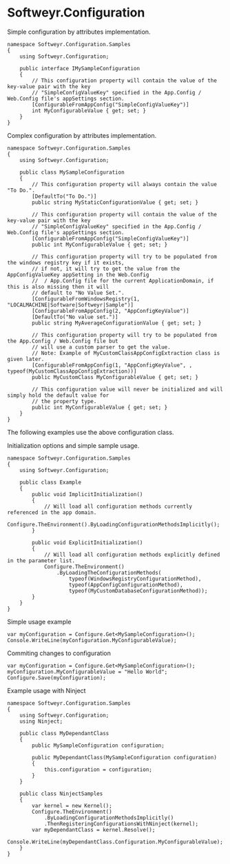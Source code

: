 Softweyr.Configuration
======================

Simple configuration by attributes implementation.

<pre><code>namespace Softweyr.Configuration.Samples
{
    using Softweyr.Configuration;

    public interface IMySampleConfiguration
    {
        // This configuration property will contain the value of the key-value pair with the key
        // "SimpleConfigValueKey" specified in the App.Config / Web.Config file's appSettings section.
        [ConfigurableFromAppConfig("SimpleConfigValueKey")]
        int MyConfigurableValue { get; set; }
    }
}</code></pre>

Complex configuration by attributes implementation.

<pre><code>namespace Softweyr.Configuration.Samples
{
    using Softweyr.Configuration;

    public class MySampleConfiguration
    {
        // This configuration property will always contain the value "To Do.".
        [DefaultTo("To Do.")]
        public string MyStaticConfigurationValue { get; set; }

        // This configuration property will contain the value of the key-value pair with the key
        // "SimpleConfigValueKey" specified in the App.Config / Web.Config file's appSettings section.
        [ConfigurableFromAppConfig("SimpleConfigValueKey")]
        public int MyConfigurableValue { get; set; }

        // This configuration property will try to be populated from the windows registry key if it exists,
        // if not, it will try to get the value from the AppConfigValueKey appSetting in the Web.Config
        //  / App.Config file for the current ApplicationDomain, if this is also missing then it will
        // default to "No Value Set.".
        [ConfigurableFromWindowsRegistry(1, "LOCALMACHINE|Software|Softweyr|Sample")]
        [ConfigurableFromAppConfig(2, "AppConfigKeyValue")]
        [DefaultTo("No value set.")]
        public string MyAverageConfigurationValue { get; set; }
        
        // This configuration property will try to be populated from the App.Config / Web.Config file but
        // will use a custom parser to get the value.
        // Note: Example of MyCustomClassAppConfigExtraction class is given later.
        [ConfigurableFromAppConfig(1, "AppConfigKeyValue", , typeof(MyCustomClassAppConfigExtraction))]
        public MyCustomClass MyConfigurableValue { get; set; }
        
        // This configuration value will never be initialized and will simply hold the default value for
        // the property type.
        public int MyConfigurableValue { get; set; }
    }
}</code></pre>

The following examples use the above configuration class.

Initialization options and simple sample usage.

<pre><code>namespace Softweyr.Configuration.Samples
{
    using Softweyr.Configuration;

    public class Example
    {
        public void ImplicitInitialization()
        {
            // Will load all configuration methods currently referenced in the app domain.
            Configure.TheEnvironment().ByLoadingConfigurationMethodsImplicitly();
        }
    
        public void ExplicitInitialization()
        {
            // Will load all configuration methods explicitly defined in the parameter list.
            Configure.TheEnvironment()
                .ByLoadingTheConfigurationMethods(
                    typeof(WindowsRegistryConfigurationMethod),
                    typeof(AppConfigConfigurationMethod),
                    typeof(MyCustomDatabaseConfigurationMethod));
        }
    }
}</code></pre>

Simple usage example

<pre><code>var myConfiguration = Configure.Get&lt;MySampleConfiguration&gt;();
Console.WriteLine(myConfiguration.MyConfigurableValue);</code></pre>

Commiting changes to configuration

<pre><code>var myConfiguration = Configure.Get&lt;MySampleConfiguration&gt;();
myConfiguration.MyConfigurableValue = "Hello World";
Configure.Save(myConfiguration);
</code></pre>

Example usage with Ninject

<pre><code>namespace Softweyr.Configuration.Samples
{
    using Softweyr.Configuration;
    using Ninject;
    
    public class MyDependantClass
    {
        public MySampleConfiguration configuration;
    
        public MyDependantClass(MySampleConfiguration configuration)
        {
            this.configuration = configuration;
        }
    }
    
    public class NinjectSamples
    {
        var kernel = new Kernel();
        Configure.TheEnvironment()
            .ByLoadingConfigurationMethodsImplicitly()
            .ThenRegisteringConfigurationsWithNinject(kernel);
        var myDependantClass = kernel.Resolve<MyDependantClass>();
        Console.WriteLine(myDependantClass.Configuration.MyConfigurableValue);
    }
}</code></pre>